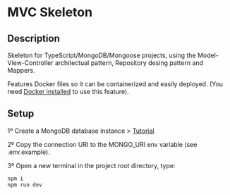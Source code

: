 # MVC Skeleton

## Description

Skeleton for TypeScript/MongoDB/Mongoose projects, using the Model-View-Controller architectual pattern, Repository desing pattern and Mappers.

Features Docker files so it can be containerized and easily deployed. (You need [Docker installed](https://docs.docker.com/get-docker/) to use this feature).

## Setup

1º Create a MongoDB database instance > [Tutorial](https://www.youtube.com/watch?v=6utzRKiBZt0)

2º Copy the connection URI to the MONGO_URI env variable (see .env.example).

3º Open a new terminal in the project root directory, type:

```
npm i
npm run dev
```
